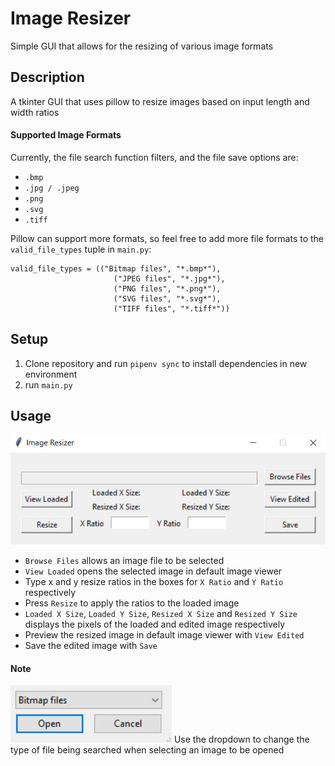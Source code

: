 # Image Resizer

Simple GUI that allows for the resizing of various image formats

## Description
A tkinter GUI that uses pillow to resize images based on input length and width ratios

#### Supported Image Formats

Currently, the file search function filters, and the file save options are:
 - `.bmp`
 - `.jpg / .jpeg`
 - `.png`
 - `.svg`
 - `.tiff`
 
 Pillow can support more formats, so feel free to add more file formats to the `valid_file_types` tuple in `main.py`:
 
 ```
valid_file_types = (("Bitmap files", "*.bmp*"),
                        ("JPEG files", "*.jpg*"),
                        ("PNG files", "*.png*"),
                        ("SVG files", "*.svg*"),
                        ("TIFF files", "*.tiff*"))
```

## Setup
1. Clone repository and run `pipenv sync` to install dependencies in new environment
2. run `main.py`

## Usage
![Application](info/app.PNG)
- `Browse Files` allows an image file to be selected
- `View Loaded` opens the selected image in default image viewer
- Type x and y resize ratios in the boxes for `X Ratio` and `Y Ratio` respectively
- Press `Resize` to apply the ratios to the loaded image
- `Loaded X Size`, `Loaded Y Size`, `Resized X Size` and `Resized Y Size` displays the pixels of the loaded and edited image respectively
- Preview the resized image in default image viewer with `View Edited`
- Save the edited image with `Save`

#### Note
![File](info/selectfile.PNG)
Use the dropdown to change the type of file being searched when selecting an image to be opened
